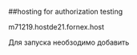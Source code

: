 
##hosting for authorization testing

m71219.hostde21.fornex.host


Для запуска необзодимо добавить 
<?php
$mysql = new mysqli('host', 'dbuser', 'pass', 'db');